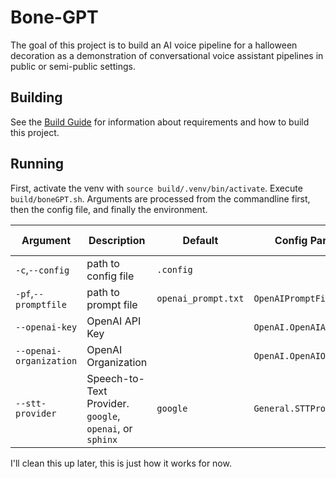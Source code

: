# Bone-GPT
The goal of this project is to build an AI voice pipeline for a halloween decoration as a demonstration of conversational voice assistant pipelines in public or semi-public settings.

## Building
See the [Build Guide](doc/Building.md) for information about requirements and how to build this project.

## Running
First, activate the venv with `source build/.venv/bin/activate`.
Execute `build/boneGPT.sh`. Arguments are processed from the commandline first, then the config file, and finally the environment.

|Argument|Description|Default|Config Parameter|Environment Variable|
|--------|-----------|-------|----------------|--------------------|
|`-c`,`--config`|path to config file|`.config`|||
|`-pf`,`--promptfile`|path to prompt file|`openai_prompt.txt`|`OpenAIPromptFile`||
|`--openai-key`|OpenAI API Key||`OpenAI.OpenAIApiKey`|`OPENAI_APIKEY`|
|`--openai-organization`|OpenAI Organization||`OpenAI.OpenAIOrganization`|`OPENAI_ORGANIZATION`|
|`--stt-provider`|Speech-to-Text Provider. `google`, `openai`, or `sphinx`|`google`|`General.STTProvider`||

I'll clean this up later, this is just how it works for now.